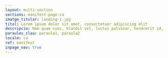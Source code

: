 ```yaml
---
layout: multi-section
sections: manifest-page-ca
imatge_titular: landing-1.jpg
titol: Lorem ipsum dolor sit amet, consectetuer adipiscing elit
descripcio: Nam quam nunc, blandit vel, luctus pulvinar, hendrerit id, lorem.
paraules_clau: paraula1, paraula2
locale: ca
ref: manifest
inpage_nav: true
---
```

